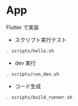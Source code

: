 # App

Flutter で実装

- スクリプト実行テスト

```sh
. scripts/hello.sh
```

- dev 実行

```sh
. scripts/run_dev.sh
```

- コード生成

```sh
. scripts/build_runner.sh
```

